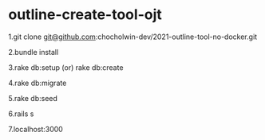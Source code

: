 # outline-create-tool-ojt

1.git clone git@github.com:chocholwin-dev/2021-outline-tool-no-docker.git

2.bundle install

3.rake db:setup (or) rake db:create

4.rake db:migrate

5.rake db:seed

6.rails s

7.localhost:3000
